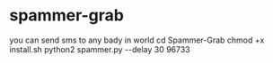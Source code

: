 # spammer-grab
you can send sms to any bady in world 
cd Spammer-Grab
chmod +x install.sh
python2 spammer.py --delay 30 96733
